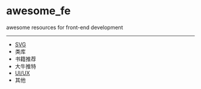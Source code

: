 # awesome_fe
awesome resources for front-end development

****

+ [SVG](https://github.com/Muxi-Studio/awesome_fe/blob/master/svg.md)
+ 类库  
+ 书籍推荐
+ 大牛推特
+ [UI/UX](https://github.com/Muxi-Studio/awesome_fe/blob/master/ui.md)
+ 其他




